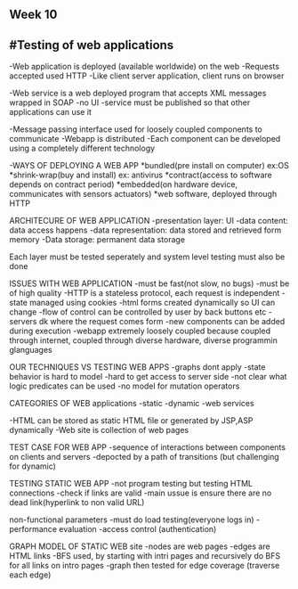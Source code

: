 Week 10 
---------------------------------
#Testing of web applications
---------------------------------
-Web application is deployed (available worldwide) on the web
-Requests accepted used HTTP
-Like client server application, client runs on browser

-Web service is a web deployed program that accepts XML messages wrapped in SOAP
-no UI
-service must be published so that other applications can use it

-Message passing interface used for loosely coupled components to communicate
-Webapp is distributed
-Each component can be developed using a completely different technology

-WAYS OF DEPLOYING A WEB APP
    *bundled(pre install on computer) ex:OS
    *shrink-wrap(buy and install) ex: antivirus
    *contract(access to software depends on contract period)
    *embedded(on hardware device, communicates with sensors actuators)
    *web software, deployed through HTTP

ARCHITECURE OF WEB APPLICATION 
-presentation layer: UI
-data content: data access happens
-data representation: data stored and retrieved form memory
-Data storage: permanent data storage

Each layer must be tested seperately and system level testing must also be done

ISSUES WITH WEB APPLICATION
-must be fast(not slow, no bugs)
-must be of high quality
-HTTP is a stateless protocol, each request is independent
-state managed using cookies 
-html forms created dynamically so UI can change
-flow of control can be controlled by user by back buttons etc
-servers dk where the request comes form
-new components can be added during execution
-webapp extremely loosely coupled because coupled through internet, coupled through diverse hardware, diverse programmin glanguages

OUR TECHNIQUES VS TESTING WEB APPS
-graphs dont apply
-state behavior is hard to model
-hard to get access to server side
-not clear what logic predicates can be used
-no model for mutation operators

CATEGORIES OF WEB applications
-static
-dynamic
-web services

-HTML can be stored as static HTML file or generated by JSP,ASP dynamically
-Web site is collection of web pages

TEST CASE FOR WEB APP
-sequence of interactions between components on clients and servers
-depocted by a path of transitions (but challenging for dynamic)

TESTING STATIC WEB APP
-not program testing but testing HTML connections
-check if links are valid
-main ussue is ensure there are no dead link(hyperlink to non valid URL)


non-functional parameters
-must do load testing(everyone logs in)
-performance evaluation
-access control (authentication)

GRAPH MODEL OF STATIC WEB site
-nodes are web pages
-edges are HTML links
-BFS used, by starting with intri pages and recursively do BFS for all links on intro pages
-graph then tested for edge coverage (traverse each edge)



